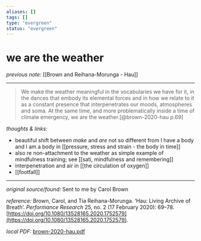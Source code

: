 ```yaml
---
aliases: []
tags: []
type: "evergreen"
status: "evergreen"
---
```


# we are the weather

_previous note:_ [[Brown and Reihana-Morunga - Hau]]

---

> We make the weather meaningful in the vocabularies we have for it, in the dances that embody its elemental forces and in how we relate to it as a constant presence that interpenetrates our moods, atmospheres and soma. At the same time, and more problematically inside a time of climate emergency, we are the weather.[@brown-2020-hau p.69]


_thoughts & links:_

- beautiful shift between _make_ and _are_ not so different from I have a body and I am a body in [[pressure, stress and strain - the body in time]]
- also re non-attachment to the weather as simple example of mindfulness training; see [[sati, mindfulness and remembering]]
- interpenetration and air in [[the circulation of oxygen]] 
- [[footfall]]


---

_original source/found:_ Sent to me by Carol Brown

_reference:_ Brown, Carol, and Tia Reihana-Morunga. ‘Hau: Living Archive of Breath’. _Performance Research_ 25, no. 2 (17 February 2020): 69–78. [https://doi.org/10.1080/13528165.2020.1752579](https://doi.org/10.1080/13528165.2020.1752579).

_local PDF:_ [brown-2020-hau.pdf](hook://file/8rMNRmTxD?p=RHJvcGJveC9iaWJsaW9ncmFwaHkgcGRmcw==&n=brown%2D2020%2Dhau%2Epdf)
